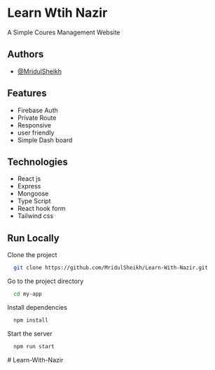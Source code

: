 
# Learn Wtih Nazir

A Simple Coures Management Website


## Authors

- [@MridulSheikh](https://www.github.com/MridulSheikh)


## Features

- Firebase Auth
- Private Route
- Responsive
- user friendly
- Simple Dash board

## Technologies

- React js
- Express
- Mongoose
- Type Script
- React hook form
- Tailwind css
## Run Locally

Clone the project

```bash
  git clone https://github.com/MridulSheikh/Learn-With-Nazir.git
```

Go to the project directory

```bash
  cd my-app
```

Install dependencies

```bash
  npm install
```

Start the server

```bash
  npm run start
```

#   L e a r n - W i t h - N a z i r  
 